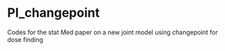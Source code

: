 # PI_changepoint
Codes for the stat Med paper on a new joint model using changepoint for dose finding 
